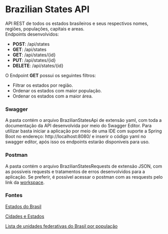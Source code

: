 <h1> Brazilian States API </h1>

API REST de todos os estados brasileiros e seus respectivos nomes, regiões, populações, capitais e areas.  
Endpoints desenvolvidos: <br>

- **POST**: /api/states
- **GET**: /api/states
- **GET**: /api/states/{id}
- **PUT**: /api/states/{id}
- **DELETE**: /api/states/{id}

O Endpoint **GET** possui os seguintes filtros:
- Filtrar os estados por região.
- Ordenar os estados com maior população.
- Ordenar os estados com a maior área.

<h3> Swagger </h3>

A pasta contém o arquivo BrazilianStatesApi de extensão yaml, com toda a documentação da API desenvolvida por meio do Swagger Editor. Para utilizar basta iniciar a aplicação por meio de uma IDE com suporte a Spring Boot no endereço: http://localhost:8080/ e inserir o código yaml no swagger editor, após isso os endpoints estarão disponiveis para uso. 

<h3> Postman </h3>

A pasta contém o arquivo BrazilianStatesRequests de extensão JSON, com as possiveis requests e tratamentos de erros desenvolvidos para a aplicação. Se preferir, é possível acessar o postman com as resquests pelo link da [workspace](https://app.getpostman.com/join-team?invite_code=83648d2e48c847a13eda852c3ffae191&target_code=4aa1ae8c811317facf32cd3dc347e7a9).

<h3> Fontes </h3>

[Estados do Brasil](https://brasilescola.uol.com.br/brasil/estados-brasil.htm)<br>

[Cidades e Estados](https://www.ibge.gov.br/cidades-e-estados)<br>

[Lista de unidades federativas do Brasil por população](https://pt.wikipedia.org/wiki/Lista_de_unidades_federativas_do_Brasil_por_popula%C3%A7%C3%A3o)<br>
